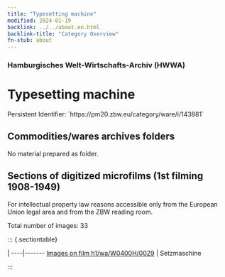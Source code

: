 ```yaml
---
title: "Typesetting machine"
modified: 2024-01-19
backlink: ../../about.en.html
backlink-title: "Category Overview"
fn-stub: about
---
```


### Hamburgisches Welt-Wirtschafts-Archiv (HWWA)

# Typesetting machine

<div class="hint">Persistent Identifier: `https://pm20.zbw.eu/category/ware/i/143881`</div>







## Commodities/wares archives folders





No material prepared as folder.



<a id="filmsections" />

## Sections of digitized microfilms (1st filming 1908-1949)

<p>For intellectual property law reasons accessible only from the European Union legal area and from the ZBW reading room.</p>



<p>Total number of images: 33</p>




::: {.sectiontable}

 | 
----|-------
<a class="btn" href="https://pm20.zbw.eu/film/h1/wa/W0400H/0029" rel="nofollow">Images on film h1/wa/W0400H/0029</a> | Setzmaschine


:::
















